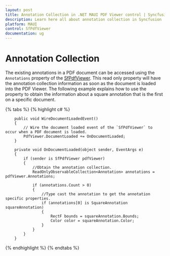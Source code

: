 ```yaml
---
layout: post
title: Annotation Collection in .NET MAUI PDF Viewer control | Syncfusion
description: Learn here all about annotation collection in Syncfusion .NET MAUI PDF Viewer (SfPdfViewer) control and its uses.
platform: MAUI
control: SfPdfViewer
documentation: ug
---
```


# Annotation Collection

The existing annotations in a PDF document can be accessed using the `Annotations` property of the [SfPdfViewer](https://help.syncfusion.com/cr/maui/Syncfusion.Maui.PdfViewer.SfPdfViewer.html). This read only property will have the annotation collection information as soon as the document is loaded into the PDF Viewer. The following example explains how to use the property to obtain the information about a square annotation that is the first on a specific document.

{% tabs %}
{% highlight c# %}

        public void WireDocumentLoadedEvent()
        {
            // Wire the document loaded event of the `SfPdfViewer` to occur when a PDF document is loaded.
            PdfViewer.DocumentLoaded += OnDocumentLoaded;
        }

        private void OnDocumentLoaded(object sender, EventArgs e)
        {
            if (sender is SfPdfViewer pdfViewer)
            {
                //Obtain the annotation collection.
                ReadOnlyObservableCollection<Annotation> annotations = pdfViewer.Annotations;
                
                if (annotations.Count > 0)
                {
                    //Type cast the annotation to get the annotation specific properties.
                    if (annotations[0] is SquareAnnotation squareAnnotation)
                    {
                        RectF bounds = squareAnnotation.Bounds;
                        Color color = squareAnnotation.Color;
                    }
                }
            }
        }
		
{% endhighlight %}
{% endtabs %}